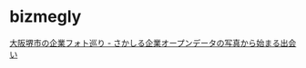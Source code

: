 # bizmegly
 
[大阪堺市の企業フォト巡り - さかしる企業オープンデータの写真から始まる出会い](https://code4fukui.github.io/bizmegly/sakai.html)

